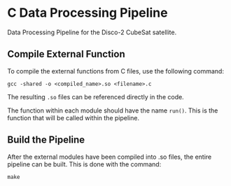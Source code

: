 # C Data Processing Pipeline
Data Processing Pipeline for the Disco-2 CubeSat satellite.

## Compile External Function
To compile the external functions from C files, use the following command:
```
gcc -shared -o <compiled_name>.so <filename>.c
```
The resulting `.so` files can be referenced directly in the code.

The function within each module should have the name `run()`. This is the function that will be called within the pipeline.

## Build the Pipeline
After the external modules have been compiled into .so files, the entire pipeline can be built. This is done with the command:
```
make
```
